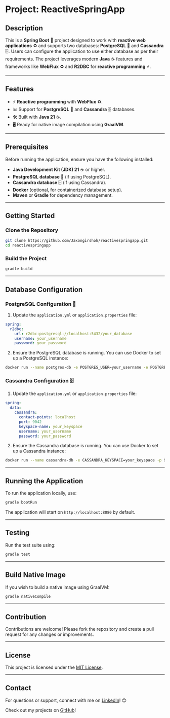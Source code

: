 # Project: ReactiveSpringApp

## Description

This is a **Spring Boot** 🌱 project designed to work with **reactive web applications** ♻️ and supports two databases: **PostgreSQL** 🐘 and **Cassandra** 🗄️. Users can configure the application to use either database as per their requirements. The project leverages modern **Java** ☕ features and frameworks like **WebFlux** ♻️ and **R2DBC** for **reactive programming** ⚡.

---

## Features
- ⚡ **Reactive programming** with **WebFlux** ♻️.
- 📊 Support for **PostgreSQL** 🐘 and **Cassandra** 🗄️ databases.
- 🛠️ Built with **Java 21** ☕.
- 🖥️ Ready for native image compilation using **GraalVM**.

---

## Prerequisites

Before running the application, ensure you have the following installed:

- **Java Development Kit (JDK) 21** ☕ or higher.
- **PostgreSQL database** 🐘 (if using PostgreSQL).
- **Cassandra database** 🗄️ (if using Cassandra).
- **Docker** (optional, for containerized database setup).
- **Maven** or **Gradle** for dependency management.

---

## Getting Started

### Clone the Repository

```bash
git clone https://github.com/Jaxongirshoh/reactivespringapp.git
cd reactivespringapp
```

### Build the Project

```bash
gradle build
```

---

## Database Configuration

### PostgreSQL Configuration 🐘

1. Update the `application.yml` or `application.properties` file:

```yaml
spring:
  r2dbc:
    url: r2dbc:postgresql://localhost:5432/your_database
    username: your_username
    password: your_password
```

2. Ensure the PostgreSQL database is running. You can use Docker to set up a PostgreSQL instance:

```bash
docker run --name postgres-db -e POSTGRES_USER=your_username -e POSTGRES_PASSWORD=your_password -e POSTGRES_DB=your_database -p 5432:5432 -d postgres
```

### Cassandra Configuration 🗄️

1. Update the `application.yml` or `application.properties` file:

```yaml
spring:
  data:
    cassandra:
      contact-points: localhost
      port: 9042
      keyspace-name: your_keyspace
      username: your_username
      password: your_password
```

2. Ensure the Cassandra database is running. You can use Docker to set up a Cassandra instance:

```bash
docker run --name cassandra-db -e CASSANDRA_KEYSPACE=your_keyspace -p 9042:9042 -d cassandra
```

---

## Running the Application

To run the application locally, use:

```bash
gradle bootRun
```

The application will start on `http://localhost:8080` by default.

---

## Testing

Run the test suite using:

```bash
gradle test
```

---

## Build Native Image

If you wish to build a native image using GraalVM:

```bash
gradle nativeCompile
```

---

## Contribution

Contributions are welcome! Please fork the repository and create a pull request for any changes or improvements.

---

## License

This project is licensed under the [MIT License](LICENSE).

---

## Contact

For questions or support, connect with me on [LinkedIn](https://www.linkedin.com/in/jakhongirkhudoyorov/)! 😊

Check out my projects on [GitHub](https://github.com/Jaxongirshoh)! 


